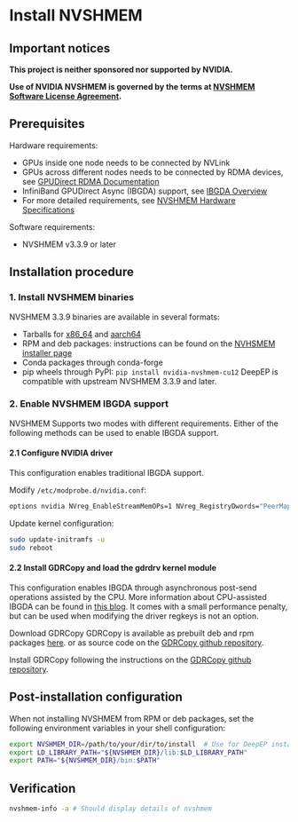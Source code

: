 # Install NVSHMEM

## Important notices

**This project is neither sponsored nor supported by NVIDIA.**

**Use of NVIDIA NVSHMEM is governed by the terms at [NVSHMEM Software License Agreement](https://docs.nvidia.com/nvshmem/api/sla.html).**

## Prerequisites

Hardware requirements:
   - GPUs inside one node needs to be connected by NVLink
   - GPUs across different nodes needs to be connected by RDMA devices, see [GPUDirect RDMA Documentation](https://docs.nvidia.com/cuda/gpudirect-rdma/)
   - InfiniBand GPUDirect Async (IBGDA) support, see [IBGDA Overview](https://developer.nvidia.com/blog/improving-network-performance-of-hpc-systems-using-nvidia-magnum-io-nvshmem-and-gpudirect-async/)
   - For more detailed requirements, see [NVSHMEM Hardware Specifications](https://docs.nvidia.com/nvshmem/release-notes-install-guide/install-guide/abstract.html#hardware-requirements)

Software requirements:
   - NVSHMEM v3.3.9 or later

## Installation procedure

### 1. Install NVSHMEM binaries

NVSHMEM 3.3.9 binaries are available in several formats:
   - Tarballs for  [x86_64](https://developer.download.nvidia.com/compute/nvshmem/redist/libnvshmem/linux-x86_64/libnvshmem-linux-x86_64-3.3.9_cuda12-archive.tar.xz) and [aarch64](https://developer.download.nvidia.com/compute/nvshmem/redist/libnvshmem/linux-sbsa/libnvshmem-linux-sbsa-3.3.9_cuda12-archive.tar.xz)
   - RPM and deb packages: instructions can be found on the [NVHSMEM installer page](https://developer.nvidia.com/nvshmem-downloads?target_os=Linux)
   - Conda packages through conda-forge
   - pip wheels through PyPI: `pip install nvidia-nvshmem-cu12`
DeepEP is compatible with upstream NVSHMEM 3.3.9 and later.


### 2. Enable NVSHMEM IBGDA support

NVSHMEM Supports two modes with different requirements. Either of the following methods can be used to enable IBGDA support.

#### 2.1 Configure NVIDIA driver

This configuration enables traditional IBGDA support.

Modify `/etc/modprobe.d/nvidia.conf`:

```bash
options nvidia NVreg_EnableStreamMemOPs=1 NVreg_RegistryDwords="PeerMappingOverride=1;"
```

Update kernel configuration:

```bash
sudo update-initramfs -u
sudo reboot
```

#### 2.2 Install GDRCopy and load the gdrdrv kernel module

This configuration enables IBGDA through asynchronous post-send operations assisted by the CPU. More information about CPU-assisted IBGDA can be found in [this blog](https://developer.nvidia.com/blog/enhancing-application-portability-and-compatibility-across-new-platforms-using-nvidia-magnum-io-nvshmem-3-0/#cpu-assisted_infiniband_gpu_direct_async%C2%A0).
It comes with a small performance penalty, but can be used when modifying the driver regkeys is not an option.

Download GDRCopy
GDRCopy is available as prebuilt deb and rpm packages [here](https://developer.download.nvidia.com/compute/redist/gdrcopy/). or as source code on the [GDRCopy github repository](https://github.com/NVIDIA/gdrcopy).

Install GDRCopy following the instructions on the [GDRCopy github repository](https://github.com/NVIDIA/gdrcopy?tab=readme-ov-file#build-and-installation).

## Post-installation configuration

When not installing NVSHMEM from RPM or deb packages, set the following environment variables in your shell configuration:

```bash
export NVSHMEM_DIR=/path/to/your/dir/to/install  # Use for DeepEP installation
export LD_LIBRARY_PATH="${NVSHMEM_DIR}/lib:$LD_LIBRARY_PATH"
export PATH="${NVSHMEM_DIR}/bin:$PATH"
```

## Verification

```bash
nvshmem-info -a # Should display details of nvshmem
```

<!-- Auto-update: 2025-10-14T14:32:30.536428 -->
